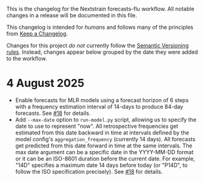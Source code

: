 This is the changelog for the Nextstrain forecasts-flu workflow.
All notable changes in a release will be documented in this file.

This changelog is intended for _humans_ and follows many of the principles from [Keep a Changelog](https://keepachangelog.com/en/1.0.0/).

Changes for this project _do not_ currently follow the [Semantic Versioning rules](https://semver.org/spec/v2.0.0.html).
Instead, changes appear below grouped by the date they were added to the workflow.

# 4 August 2025

 - Enable forecasts for MLR models using a forecast horizon of 6 steps with a frequency estimation interval of 14-days to produce 84-day forecasts. See [#18](https://github.com/nextstrain/forecasts-flu/pull/18) for details.
 - Add `--max-date` option to `run-model.py` script, allowing us to specify the date to use to represent "now". All retrospective frequencies get estimated from this date backward in time at intervals defined by the model config's `aggregation_frequency` (currently 14 days). All forecasts get predicted from this date forward in time at the same intervals. The max date argument can be a specific date in the YYYY-MM-DD format or it can be an ISO-8601 duration before the current date. For example, "14D" specifies a maximum date 14 days before today (or "P14D", to follow the ISO specification precisely). See [#18](https://github.com/nextstrain/forecasts-flu/pull/18) for details.
